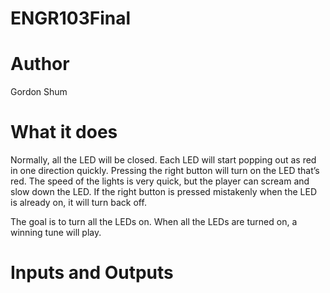 # ENGR103Final

# Author
  Gordon Shum
  
# What it does
  Normally, all the LED will be closed. Each LED will start popping out as red in one direction quickly. Pressing the right button will turn on the LED that’s red. The speed of the lights is very quick, but the player can scream and slow down the LED. If the right button is pressed mistakenly when the LED is already on, it will turn back off.

The goal is to turn all the LEDs on. When all the LEDs are turned on, a winning tune will play.

# Inputs and Outputs


